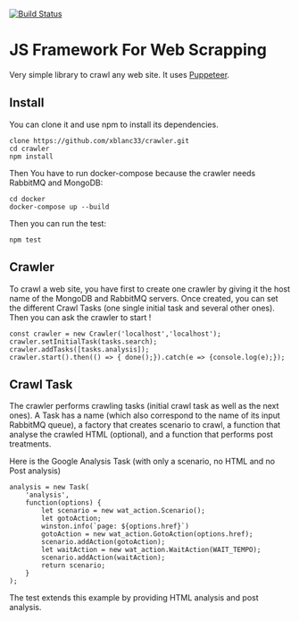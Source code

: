 [![Build Status](https://travis-ci.org/xblanc33/crawler.svg?branch=master)](https://travis-ci.org/xblanc33/crawler)

JS Framework For Web Scrapping 
================================

Very simple library to crawl any web site.
It uses [Puppeteer](https://github.com/GoogleChrome/puppeteer).


Install
-------


You can clone it and use npm to install its dependencies.

    clone https://github.com/xblanc33/crawler.git
    cd crawler
    npm install

Then You have to run docker-compose because the crawler needs RabbitMQ and MongoDB:

    cd docker
    docker-compose up --build


Then you can run the test:

    npm test


Crawler
--------

To crawl a web site, you have first to create one crawler by giving it the host name of the MongoDB and RabbitMQ servers.
Once created, you can set the different Crawl Tasks (one single initial task and several other ones).
Then you can ask the crawler to start !

    const crawler = new Crawler('localhost','localhost');
    crawler.setInitialTask(tasks.search);
    crawler.addTasks([tasks.analysis]);
    crawler.start().then(() => { done();}).catch(e => {console.log(e);});			


Crawl Task
----------

The crawler performs crawling tasks (initial crawl task as well as the next ones).
A Task has a name (which also correspond to the name of its input RabbitMQ queue), a factory that creates scenario to crawl, a function that analyse the crawled HTML (optional), and a function that performs post treatments. 

Here is the Google Analysis Task (with only a scenario, no HTML and no Post analysis)

    analysis = new Task(
        'analysis',
        function(options) {
            let scenario = new wat_action.Scenario();
            let gotoAction;
            winston.info(`page: ${options.href}`)
            gotoAction = new wat_action.GotoAction(options.href);
            scenario.addAction(gotoAction);
            let waitAction = new wat_action.WaitAction(WAIT_TEMPO);
            scenario.addAction(waitAction);
            return scenario;
        }
    );

The test extends this example by providing HTML analysis and post analysis.




